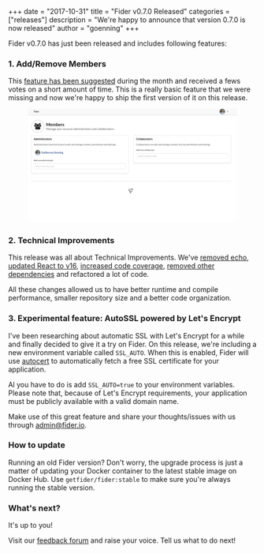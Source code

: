 +++
date = "2017-10-31"
title = "Fider v0.7.0 Released"
categories = ["releases"]
description = "We're happy to announce that version 0.7.0 is now released"
author = "goenning"
+++

Fider v0.7.0 has just been released and includes following features:

### 1. Add/Remove Members

This <a href="https://feedback.fider.io/ideas/24/allow-other-users-to-be-adminstrators">feature has been suggested</a> during the month and received a fews votes on a short amount of time. 
This is a really basic feature that we were missing and now we're happy to ship the first version of it on this release.

<figure>
  <img src="/images/blog/add-remove-members.gif" />
</figure>

### 2. Technical Improvements

This release was all about Technical Improvements. We've <a href="https://github.com/getfider/fider/pull/136">removed echo</a>, <a href="https://github.com/getfider/fider/pull/140">updated React to v16</a>, <a href="https://github.com/getfider/fider/pull/148">increased code coverage</a>, <a href="https://github.com/getfider/fider/pull/144">removed other dependencies</a> and refactored a lot of code.

All these changes allowed us to have better runtime and compile performance, smaller repository size and a better code organization.

### 3. Experimental feature: AutoSSL powered by Let's Encrypt

I've been researching about automatic SSL with Let's Encrypt for a while and finally decided to give it a try on Fider. On this release, we're including a new environment variable called <code>SSL_AUTO</code>. When this is enabled, Fider will use <a href="https://godoc.org/golang.org/x/crypto/acme/autocert">autocert</a> to automatically fetch a free SSL certificate for your application.

Al you have to do is add <code>SSL_AUTO=true</code> to your environment variables. Please note that, because of Let's Encrypt requirements, your application must be publicly available with a valid domain name.

Make use of this great feature and share your thoughts/issues with us through <a href="mailto:admin@fider.io">admin@fider.io</a>.

### How to update

Running an old Fider version? Don't worry, the upgrade process is just a matter of updating your Docker container to the latest stable image on Docker Hub. Use <code>getfider/fider:stable</code> to make sure you're always running the stable version.

### What's next?

It's up to you!

Visit our [feedback forum](https://feedback.fider.io/) and raise your voice. Tell us what to do next!